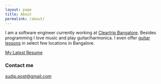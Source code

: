 ```yaml
---
layout: page
title: About
permalink: /about/
---
```


I am a software engineer currently working at [Cleartrip Bangalore](https://www.cleartrip.com/). Besides programming I love music and play guitar/harmonica. I even offer [guitar lessons](http://urbanclap.com/pro/sudip-bhandari) in select few locations in Bangalore.


[My Latest Resume](https://sudipbhandari126.github.io/sudip_resume_github_page/resume.pdf)



### Contact me

[sudip.post@gmail.com](mailto:sudip.post@gmail.com)